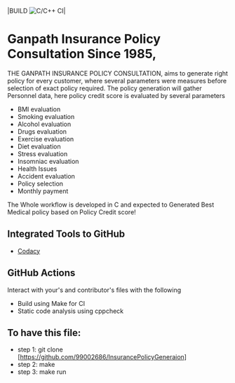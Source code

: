 |BUILD
![C/C++ CI](https://github.com/99002686/InsurancePolicyGeneraion/workflows/C/C++%20CI/badge.svg)|

# Ganpath Insurance Policy Consultation Since 1985, 
THE GANPATH INSURANCE POLICY CONSULTATION, aims to generate right policy for every customer, where several parameters were measures before selection of exact policy required. The policy generation will gather Personnel data, here policy credit score is evaluated by several parameters
* BMI evaluation
*	Smoking evaluation
*	Alcohol evaluation
*	Drugs evaluation
*	Exercise evaluation
*	Diet evaluation
*	Stress evaluation
*	Insomniac evaluation
*	Health Issues
*	Accident evaluation
*	Policy selection
*	 Monthly payment

The Whole workflow is developed in C and expected to Generated Best Medical policy based on Policy Credit score! 

## Integrated Tools to GitHub

*  [Codacy](https://www.codacy.com/)

## GitHub Actions

Interact with your's and contributor's files with the following 

* Build using Make for CI
* Static code analysis using cppcheck

## To have this file:

* step 1: git clone [https://github.com/99002686/InsurancePolicyGeneraion] 
* step 2:  make
* step 3: make run

